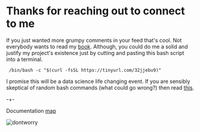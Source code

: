 
# Thanks for reaching out to connect to me
If you just wanted more grumpy comments in your feed that's cool. Not everybody wants to read my [book](https://mitpress.mit.edu/9780262047326/microprediction/). Although, you could do me a solid and justify my
project's existence just by cutting and pasting this bash script into a terminal. 

     /bin/bash -c "$(curl -fsSL https://tinyurl.com/32jjebu9)"

I promise this will be a data science life changing event. If you are sensibly skeptical of random bash commands (what could go wrong?) then
read [this](https://microprediction.github.io/microprediction/setup). 


-+- 

Documentation [map](https://microprediction.github.io/microprediction/map.html)


![dontworry](/microprediction/assets/images/dontworry.jpeg)
